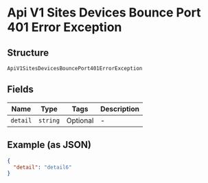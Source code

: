 
# Api V1 Sites Devices Bounce Port 401 Error Exception

## Structure

`ApiV1SitesDevicesBouncePort401ErrorException`

## Fields

| Name | Type | Tags | Description |
|  --- | --- | --- | --- |
| `detail` | `string` | Optional | - |

## Example (as JSON)

```json
{
  "detail": "detail6"
}
```

